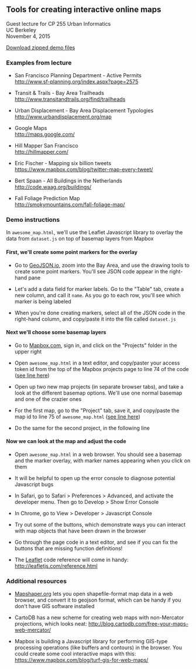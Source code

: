 Tools for creating interactive online maps
-----

Guest lecture for CP 255 Urban Informatics  
UC Berkeley  
November 4, 2015

[Download zipped demo files](http://smmaurer.github.io/web-mapping-demo/web-mapping-demo-files.zip)


### Examples from lecture

* San Francisco Planning Department - Active Permits  
  http://www.sf-planning.org/index.aspx?page=2575

* Transit & Trails - Bay Area Trailheads  
  http://www.transitandtrails.org/find/trailheads

* Urban Displacement - Bay Area Displacement Typologies  
  http://www.urbandisplacement.org/map

* Google Maps  
  http://maps.google.com/

* Hill Mapper San Francisco  
  http://hillmapper.com/

* Eric Fischer - Mapping six billion tweets  
  https://www.mapbox.com/blog/twitter-map-every-tweet/

* Bert Spaan - All Buildings in the Netherlands  
  http://code.waag.org/buildings/

* Fall Foliage Prediction Map  
  http://smokymountains.com/fall-foliage-map/


### Demo instructions

In `awesome_map.html`, we'll use the Leaflet Javascript library to overlay the data from `dataset.js` on top of basemap layers from Mapbox


#### First, we'll create some point markers for the overlay

* Go to [GeoJSON.io](http://geojson.io), zoom into the Bay Area, and use the drawing tools to create some point markers. You'll see JSON code appear in the right-hand pane

* Let's add a data field for marker labels. Go to the "Table" tab, create a new column, and call it `name`. As you go to each row, you'll see which marker is being labeled

* When you're done creating markers, select all of the JSON code in the right-hand column, and copy/paste it into the file called `dataset.js`


#### Next we'll choose some basemap layers

* Go to [Mapbox.com](http://mapbox.com), sign in, and click on the "Projects" folder in the upper right

* Open `awesome_map.html` in a text editor, and copy/paster your access token id from the top of the Mapbox projects page to line 74 of the code ([see line here](https://github.com/smmaurer/web-mapping-demo/blob/master/awesome_map.html#L74))

* Open up two new map projects (in separate browser tabs), and take a look at the different basemap options. We'll use one normal basemap and one of the crazier ones

* For the first map, go to the "Project" tab, save it, and copy/paste the map id to line 75 of `awesome_map.html` ([see line here](https://github.com/smmaurer/web-mapping-demo/blob/master/awesome_map.html#L75))

* Do the same for the second project, in the following line


#### Now we can look at the map and adjust the code

* Open `awesome_map.html` in a web browser. You should see a basemap and the marker overlay, with marker names appearing when you click on them

* It will be helpful to open up the error console to diagnose potential Javascript bugs

* In Safari, go to Safari > Preferences > Advanced, and activate the developer menu. Then go to Develop > Show Error Console

* In Chrome, go to View > Developer > Javascript Console

* Try out some of the buttons, which demonstrate ways you can interact with map objects that have been drawn in the browser

* Go through the page code in a text editor, and see if you can fix the buttons that are missing function definitions!

* The [Leaflet](http://leafletjs.com) code reference will come in handy: http://leafletjs.com/reference.html


### Additional resources

* [Mapshaper.org](http://mapshaper.org) lets you open shapefile-format map data in a web browser, and convert it to geojson format, which can be handy if you don't have GIS software installed

* CartoDB has a new scheme for creating web maps with non-Mercator projections, which looks neat: http://blog.cartodb.com/free-your-maps-web-mercator/

* Mapbox is building a Javascript library for performing GIS-type processing operations (like buffers and contours) in the browser. You could create some cool interactive maps with this: https://www.mapbox.com/blog/turf-gis-for-web-maps/